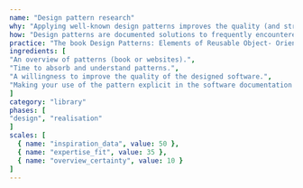 ```yaml
---
name: "Design pattern research"
why: "Applying well-known design patterns improves the quality (and structure) of the designed software."
how: "Design patterns are documented solutions to frequently encountered problems or challenges in software engineering. They incorporate good software engineering principles. You should have, an overview and active knowledge of the available patterns. Or acquire further knowledge by asking an expert for hints or suggestions of patterns for a particular software engineering task and figuring out how to apply it in your context/software."
practice: "The book Design Patterns: Elements of Reusable Object- Oriented Software is regarded as the ‘bible’ of design patterns and is still widely used in corporate software engineering practice. However, there are many other, more up-to-date, books and online resources."
ingredients: [
"An overview of patterns (book or websites).",
"Time to absorb and understand patterns.",
"A willingness to improve the quality of the designed software.",
"Making your use of the pattern explicit in the software documentation and/or the source code itself"
]
category: "library"
phases: [
"design", "realisation"
]
scales: [
  { name: "inspiration_data", value: 50 },
  { name: "expertise_fit", value: 35 },
  { name: "overview_certainty", value: 10 }
]
---
```


